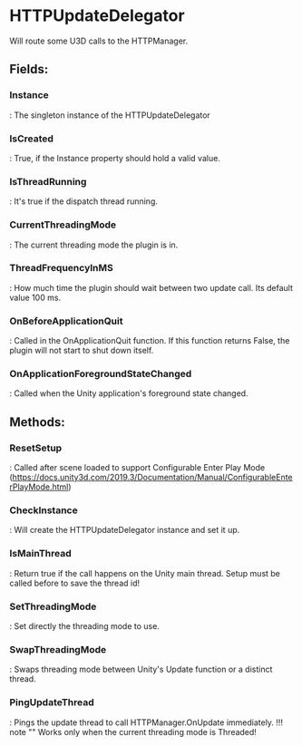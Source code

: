 # HTTPUpdateDelegator

Will route some U3D calls to the HTTPManager. 

## **Fields**:
### **Instance**
: The singleton instance of the HTTPUpdateDelegator 
### **IsCreated**
: True, if the Instance property should hold a valid value. 
### **IsThreadRunning**
: It's true if the dispatch thread running. 
### **CurrentThreadingMode**
: The current threading mode the plugin is in. 
### **ThreadFrequencyInMS**
: How much time the plugin should wait between two update call. Its default value 100 ms. 
### **OnBeforeApplicationQuit**
: Called in the OnApplicationQuit function. If this function returns False, the plugin will not start to shut down itself. 
### **OnApplicationForegroundStateChanged**
: Called when the Unity application's foreground state changed. 
## **Methods**:

### **ResetSetup**
: Called after scene loaded to support Configurable Enter Play Mode (https://docs.unity3d.com/2019.3/Documentation/Manual/ConfigurableEnterPlayMode.html) 

### **CheckInstance**
: Will create the HTTPUpdateDelegator instance and set it up. 

### **IsMainThread**
: Return true if the call happens on the Unity main thread. Setup must be called before to save the thread id! 

### **SetThreadingMode**
: Set directly the threading mode to use. 

### **SwapThreadingMode**
: Swaps threading mode between Unity's Update function or a distinct thread. 

### **PingUpdateThread**
: Pings the update thread to call HTTPManager.OnUpdate immediately. 
	!!! note ""
		Works only when the current threading mode is Threaded!
